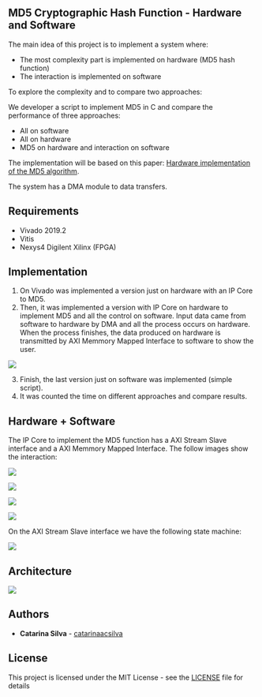 ##  MD5 Cryptographic Hash Function - Hardware and Software

The main idea of this project is to implement a system where:

- The most complexity part is implemented on hardware (MD5 hash function)
- The interaction is implemented on software

To explore the complexity and to compare two approaches:

We developer a script to implement MD5 in C and compare the performance of three approaches:

- All on software
- All on hardware
- MD5 on hardware and interaction on software

The implementation will be based on this paper: [Hardware implementation of the MD5 algorithm](https://www.sciencedirect.com/science/article/pii/S1474667016324429).

The system has a DMA module to data transfers.

## Requirements

- Vivado 2019.2
- Vitis 
- Nexys4 Digilent Xilinx (FPGA)

## Implementation

1. On Vivado was implemented a version just on hardware with an IP Core to MD5.
2. Then, it was implemented a version with IP Core on hardware to implement MD5 and all the control on software. Input data came from software to hardware by DMA and all the process occurs on hardware. When the process finishes, the data produced on hardware is transmitted by AXI Memmory Mapped Interface to software to show the user.

![](doc/images/img00.png)

3. Finish, the last version just on software was implemented (simple script).
4. It was counted the time on different approaches and compare results.

## Hardware + Software

The IP Core to implement the MD5 function has a AXI Stream Slave interface and a AXI Memmory Mapped Interface. The follow images show the interaction:

![](doc/images/img01.png)

![](doc/images/img02.png)

![](doc/images/img03.png)

![](doc/images/img05.png)

On the AXI Stream Slave interface we have the following state machine:

![](doc/images/img06.png)

## Architecture

![](doc/images/img04.png)


## Authors

* **Catarina Silva** - [catarinaacsilva](https://github.com/catarinaacsilva)

## License

This project is licensed under the MIT License - see the [LICENSE](LICENSE) file for details